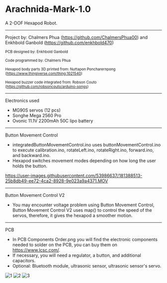 # Arachnida-Mark-1.0
A 2-DOF Hexapod Robot.

___________________________________________________________________________________________________________________________________________________________

Project by: Chalmers Phua (https://github.com/ChalmersPhua00) and Enkhbold Ganbold (https://github.com/enkhbold470)

<sub>PCB designed by: Enkhbold Ganbold</sub>

<sub>Code programmed by: Chalmers Phua</sub>

<sub>Hexapod body parts 3D printed from: Nuttapon Poncharernpong (https://www.thingiverse.com/thing:1021540)</sub>

<sub>Hexapod buzzer code integrated from: Robson Couto (https://github.com/robsoncouto/arduino-songs)</sub>

___________________________________________________________________________________________________________________________________________________________

Electronics used
- MG90S servos (12 pcs)
- Songhe Mega 2560 Pro
- Ovonic 11.1V 2200mAh 50C lipo battery

___________________________________________________________________________________________________________________________________________________________

Button Movement Control
- integratedButtonMovementControl.ino uses buttonMovementControl.ino to execute calibration.ino, rotateLeft.ino, rotateRight.ino, forward.ino, and backward.ino.
- Hexapod switches movement modes depending on how long the user holds the button.

https://user-images.githubusercontent.com/53986637/181388513-25b8db49-ee72-4ca2-8928-9e023a9a4371.MOV

___________________________________________________________________________________________________________________________________________________________

Button Movement Control V2
- You may encounter voltage problem using Button Movement Control, Button Movement Control V2 uses map() to control the speed of the servos, therefore, it gives the hexapod a smoother motion.

___________________________________________________________________________________________________________________________________________________________

PCB
- In PCB Components Order.png you will find the electronic components needed to solder on the PCB, you can buy them on https://www.lcsc.com/.
- If necessary, you will need a regulator, a button, and additional capacitors.
- Optional: Bluetooth module, ultrasonic sensor, ultrasonic sensor's servo.

![1](https://user-images.githubusercontent.com/107158272/181363161-c011a446-eda5-4864-9d76-7eab0f309747.jpeg)
![2](https://user-images.githubusercontent.com/107158272/181366368-e33a59ef-ca26-4ae7-96d1-578101002fe5.jpeg)
![3](https://user-images.githubusercontent.com/107158272/181370438-959642dd-a21a-4577-a942-af36e3b32e04.jpeg)
